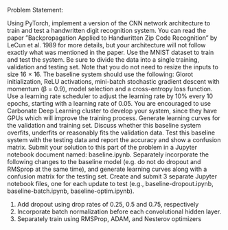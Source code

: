 Problem Statement:

Using PyTorch, implement a version of the CNN network architecture to train and test a handwritten digit recognition
system. You can read the paper ”Backpropagation Applied to Handwritten Zip Code
Recognition” by LeCun et al. 1989 for more details, but your architecture will not follow exactly
what was mentioned in the paper. Use the MNIST dataset to train and test the system. Be sure
to divide the data into a single training, validation and testing set. Note that you do not need to
resize the inputs to size 16 × 16. The baseline system should use the following: Glorot
initialization, ReLU activations, mini-batch stochastic gradient descent with momentum (β = 0.9),
model selection and a cross-entropy loss function. Use a learning rate scheduler to adjust the
learning rate by 10% every 10 epochs, starting with a learning rate of 0.05. You are encouraged
to use Carbonate Deep Learning cluster to develop your system, since they have GPUs which
will improve the training process. Generate learning curves for the validation and training set.
Discuss whether this baseline system overfits, underfits or reasonably fits the validation data.
Test this baseline system with the testing data and report the accuracy and show a confusion
matrix. Submit your solution to this part of the problem in a Jupyter notebook document named:
baseline.ipynb. Separately incorporate the following changes to the baseline model (e.g. do not
do dropout and RMSprop at the same time), and generate learning curves along with a
confusion matrix for the testing set. Create and submit 3 separate Jupyter notebook files, one
for each update to test (e.g., baseline-dropout.ipynb, baseline-batch.ipynb,
baseline-optim.ipynb).

1. Add dropout using drop rates of 0.25, 0.5 and 0.75, respectively
2. Incorporate batch normalization before each convolutional hidden layer.
3. Separately train using RMSProp, ADAM, and Nesterov optimizers